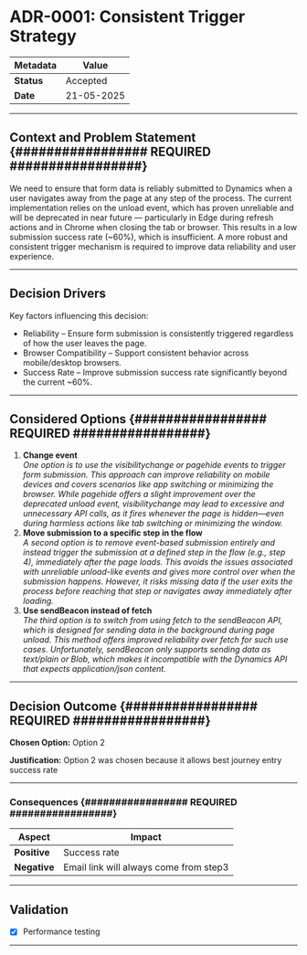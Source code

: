 # ADR-0001: Consistent Trigger Strategy

<!--  ctrl + shift + v-->
<!-- Metadata Section -->

| Metadata   | Value      |
| ---------- | ---------- |
| **Status** | Accepted   |
| **Date**   | 21-05-2025 |

---

## Context and Problem Statement {################# REQUIRED #################}

We need to ensure that form data is reliably submitted to Dynamics when a user navigates away from the page at any step of the process. The current implementation relies on the unload event, which has proven unreliable and will be deprecated in near future — particularly in Edge during refresh actions and in Chrome when closing the tab or browser. This results in a low submission success rate (~60%), which is insufficient. A more robust and consistent trigger mechanism is required to improve data reliability and user experience.

---

## Decision Drivers

Key factors influencing this decision:

- Reliability – Ensure form submission is consistently triggered regardless of how the user leaves the page.
- Browser Compatibility – Support consistent behavior across mobile/desktop browsers.
- Success Rate – Improve submission success rate significantly beyond the current ~60%.

---

## Considered Options {################# REQUIRED #################}

1. **Change event**  
   _One option is to use the visibilitychange or pagehide events to trigger form submission. This approach can improve reliability on mobile devices and covers scenarios like app switching or minimizing the browser. While pagehide offers a slight improvement over the deprecated unload event, visibilitychange may lead to excessive and unnecessary API calls, as it fires whenever the page is hidden—even during harmless actions like tab switching or minimizing the window._
2. **Move submission to a specific step in the flow**  
   _A second option is to remove event-based submission entirely and instead trigger the submission at a defined step in the flow (e.g., step 4), immediately after the page loads. This avoids the issues associated with unreliable unload-like events and gives more control over when the submission happens. However, it risks missing data if the user exits the process before reaching that step or navigates away immediately after loading._
3. **Use sendBeacon instead of fetch**  
   _The third option is to switch from using fetch to the sendBeacon API, which is designed for sending data in the background during page unload. This method offers improved reliability over fetch for such use cases. Unfortunately, sendBeacon only supports sending data as text/plain or Blob, which makes it incompatible with the Dynamics API that expects application/json content._

---

## Decision Outcome {################# REQUIRED #################}

**Chosen Option:** Option 2

**Justification:** Option 2 was chosen because it allows best journey entry success rate

---

### Consequences {################# REQUIRED #################}

| Aspect       | Impact                                 |
| ------------ | -------------------------------------- |
| **Positive** | Success rate                           |
| **Negative** | Email link will always come from step3 |

---

## Validation

- [x] Performance testing

---
